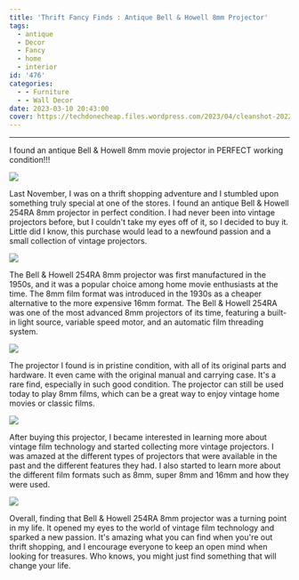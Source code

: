 ```yaml
---
title: 'Thrift Fancy Finds : Antique Bell & Howell 8mm Projector'
tags:
  - antique
  - Decor
  - Fancy
  - home
  - interior
id: '476'
categories:
  - - Furniture
  - - Wall Decor
date: 2023-03-10 20:43:00
cover: https://techdonecheap.files.wordpress.com/2023/04/cleanshot-2022-12-08-at-15.56.30.png
---
```


* * *

I found an antique Bell & Howell 8mm movie projector in PERFECT working condition!!!

![](https://techdonecheap.files.wordpress.com/2023/04/cleanshot-2022-12-08-at-15.56.30.png?w=362)

Last November, I was on a thrift shopping adventure and I stumbled upon something truly special at one of the stores. I found an antique Bell & Howell 254RA 8mm projector in perfect condition. I had never been into vintage projectors before, but I couldn't take my eyes off of it, so I decided to buy it. Little did I know, this purchase would lead to a newfound passion and a small collection of vintage projectors.  

![](https://techdonecheap.files.wordpress.com/2023/04/img_1178.jpg?w=768)

  
  
The Bell & Howell 254RA 8mm projector was first manufactured in the 1950s, and it was a popular choice among home movie enthusiasts at the time. The 8mm film format was introduced in the 1930s as a cheaper alternative to the more expensive 16mm format. The Bell & Howell 254RA was one of the most advanced 8mm projectors of its time, featuring a built-in light source, variable speed motor, and an automatic film threading system.  

![](https://techdonecheap.files.wordpress.com/2023/04/img_1177.jpg?w=768)

  
  
The projector I found is in pristine condition, with all of its original parts and hardware. It even came with the original manual and carrying case. It's a rare find, especially in such good condition. The projector can still be used today to play 8mm films, which can be a great way to enjoy vintage home movies or classic films.

![](https://techdonecheap.files.wordpress.com/2023/04/img_1180.jpg?w=768)

  
  
  
After buying this projector, I became interested in learning more about vintage film technology and started collecting more vintage projectors. I was amazed at the different types of projectors that were available in the past and the different features they had. I also started to learn more about the different film formats such as 8mm, super 8mm and 16mm and how they were used.

![](https://techdonecheap.files.wordpress.com/2023/04/img_1181.jpg?w=768)

Overall, finding that Bell & Howell 254RA 8mm projector was a turning point in my life. It opened my eyes to the world of vintage film technology and sparked a new passion. It's amazing what you can find when you're out thrift shopping, and I encourage everyone to keep an open mind when looking for treasures. Who knows, you might just find something that will change your life.